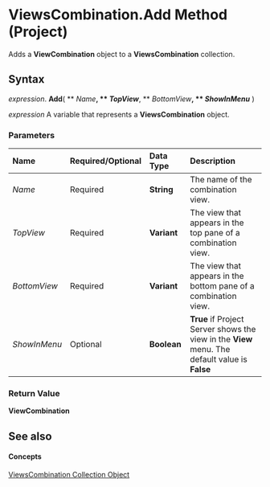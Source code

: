 
# ViewsCombination.Add Method (Project)

Adds a  **ViewCombination** object to a **ViewsCombination** collection.


## Syntax

 _expression_. **Add**( ** _Name_**, ** _TopView_**, ** _BottomView_**, ** _ShowInMenu_** )

 _expression_ A variable that represents a **ViewsCombination** object.


### Parameters



|**Name**|**Required/Optional**|**Data Type**|**Description**|
|:-----|:-----|:-----|:-----|
| _Name_|Required|**String**|The name of the combination view.|
| _TopView_|Required|**Variant**|The view that appears in the top pane of a combination view.|
| _BottomView_|Required|**Variant**|The view that appears in the bottom pane of a combination view.|
| _ShowInMenu_|Optional|**Boolean**|**True** if Project Server shows the view in the **View** menu. The default value is **False**|

### Return Value

 **ViewCombination**


## See also


#### Concepts


[ViewsCombination Collection Object](eb9549ed-d6af-29ba-0e11-74984d954f38.md)